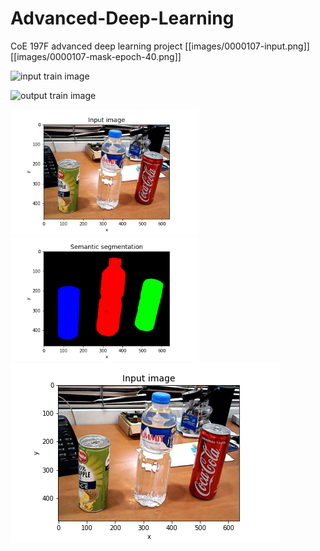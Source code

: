 # Advanced-Deep-Learning
CoE 197F advanced deep learning project
[[images/0000107-input.png]]
[[images/0000107-mask-epoch-40.png]]

![input train image](https://github.com/jobisnar/Advanced-Deep-Learning/tree/master/images/0000107-input.png?raw=true)

![output train image](https://github.com/jobisnar/Advanced-Deep-Learning/tree/master/images/0000107-mask-epoch-40.png?raw=true)

<img width="300" alt="Input train image" src="https://github.com/jobisnar/Advanced-Deep-Learning/blob/master/images/0000107-input.png">
<img width="300" alt="Input train image" src="https://github.com/jobisnar/Advanced-Deep-Learning/blob/master/images/0000107-mask-epoch-40.png">

<img src="https://raw.githubusercontent.com/jobisnar/Advanced-Deep-Learning/master/images/0000107-input.png">
